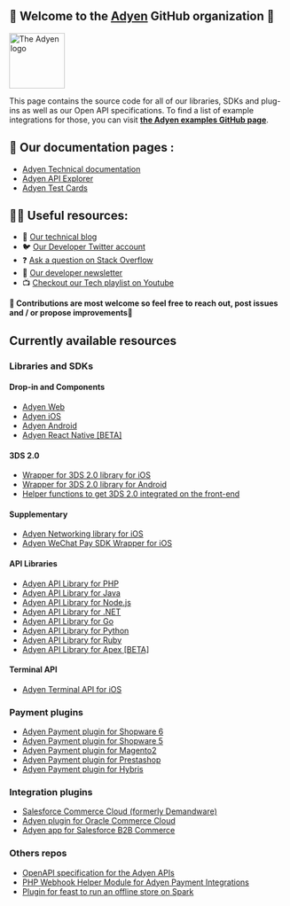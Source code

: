 ## 👋 Welcome to the [Adyen](https://www.adyen.com/) GitHub organization 👋

<!-- ![The Adyen Logo](https://github.com/adyen-examples/.github/raw/main/images/logo.png) -->

<img src="https://github.com/adyen-examples/.github/raw/main/images/logo.png" height="100" alt="The Adyen logo">

This page contains the source code for all of our libraries, SDKs and plug-ins as well as our Open API specifications. To find a list of example integrations for those, you can visit **[the Adyen examples GitHub page](https://github.com/adyen-examples)**.

## 📜 Our documentation pages : 

* [Adyen Technical documentation](https://docs.adyen.com/)
* [Adyen API Explorer](https://docs.adyen.com/api-explorer/)
* [Adyen Test Cards](https://docs.adyen.com/development-resources/test-cards/test-card-numbers/)

## 👩‍💻 Useful resources: 

* 📝 [Our technical blog](https://dev.to/adyen)
* 🐦 [Our Developer Twitter account](https://twitter.com/AdyenDevs)
* ❓ [Ask a question on Stack Overflow](https://stackoverflow.com/questions/tagged/adyen)
* 📰 [Our developer newsletter](https://www.adyen.com/newsletter/developers)
* 📺 [Checkout our Tech playlist on Youtube](https://www.youtube.com/watch?v=VPpTgsJbIhc&list=PL6agz7H5yEoaS-bF2gIwRwe_ApzqmW_QX)

**🌈 Contributions are most welcome so feel free to reach out, post issues and / or propose improvements🦄**

## Currently available resources

### Libraries and SDKs

#### Drop-in and Components

* [Adyen Web](https://github.com/Adyen/adyen-web)
* [Adyen iOS](https://github.com/Adyen/adyen-ios)
* [Adyen Android](https://github.com/Adyen/adyen-android)
* [Adyen React Native [BETA]](https://github.com/Adyen/adyen-react-native)

#### 3DS 2.0

* [Wrapper for 3DS 2.0 library for iOS](https://github.com/Adyen/adyen-3ds2-ios)
* [Wrapper for 3DS 2.0 library for Android](https://github.com/Adyen/adyen-3ds2-android)
* [Helper functions to get 3DS 2.0 integrated on the front-end](https://github.com/Adyen/adyen-3ds2-js-utils)

#### Supplementary

* [Adyen Networking library for iOS](https://github.com/Adyen/adyen-networking-ios)
* [Adyen WeChat Pay SDK Wrapper for iOS](https://github.com/Adyen/adyen-wechatpay-ios)

#### API Libraries

* [Adyen API Library for PHP](https://github.com/Adyen/adyen-php-api-library)
* [Adyen API Library for Java](https://github.com/Adyen/adyen-java-api-library)
* [Adyen API Library for Node.js](https://github.com/Adyen/adyen-node-api-library)
* [Adyen API Library for .NET](https://github.com/Adyen/adyen-dotnet-api-library)
* [Adyen API Library for Go](https://github.com/Adyen/adyen-go-api-library)
* [Adyen API Library for Python](https://github.com/Adyen/adyen-python-api-library)
* [Adyen API Library for Ruby](https://github.com/Adyen/adyen-ruby-api-library)
* [Adyen API Library for Apex [BETA]](https://github.com/Adyen/adyen-apex-api-library)

#### Terminal API

* [Adyen Terminal API for iOS](https://github.com/Adyen/adyen-terminal-api-ios)

### Payment plugins

* [Adyen Payment plugin for Shopware 6](https://github.com/Adyen/adyen-shopware6)
* [Adyen Payment plugin for Shopware 5](https://github.com/Adyen/adyen-shopware5)
* [Adyen Payment plugin for Magento2](https://github.com/Adyen/adyen-magento2) 
* [Adyen Payment plugin for Prestashop](https://github.com/Adyen/adyen-prestashop)
* [Adyen Payment plugin for Hybris](https://github.com/Adyen/adyen-hybris)

### Integration plugins

* [Salesforce Commerce Cloud (formerly Demandware)](https://github.com/Adyen/adyen-salesforce-commerce-cloud)
* [Adyen plugin for Oracle Commerce Cloud](https://github.com/Adyen/adyen-oracle-commerce-cloud)
* [Adyen app for Salesforce B2B Commerce](https://github.com/Adyen/adyen-salesforce-b2b-commerce)

### Others repos

* [OpenAPI specification for the Adyen APIs](https://github.com/Adyen/adyen-openapi)
* [PHP Webhook Helper Module for Adyen Payment Integrations](https://github.com/Adyen/php-webhook-module)
* [Plugin for feast to run an offline store on Spark](https://github.com/Adyen/feast-spark-offline-store)

